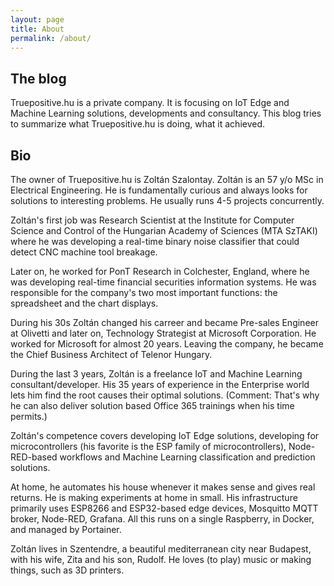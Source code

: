 ```yaml
---
layout: page
title: About
permalink: /about/
---
```


## The blog

Truepositive.hu is a private company. It is focusing on IoT Edge and Machine Learning solutions, developments and consultancy. This blog tries to summarize what Truepositive.hu is doing, what it achieved.

## Bio

The owner of Truepositive.hu is Zoltán Szalontay. Zoltán is an 57 y/o MSc in Electrical Engineering. He is fundamentally curious and always looks for solutions to interesting problems. He usually runs 4-5 projects concurrently.

Zoltán's first job was Research Scientist at the Institute for Computer Science and Control of the Hungarian Academy of Sciences (MTA SzTAKI) where he was developing a real-time binary noise classifier that could detect CNC machine tool breakage. 

Later on, he worked for PonT Research in Colchester, England, where he was developing real-time financial securities information systems. He was responsible for the company's two most important functions: the spreadsheet and the chart displays.

During his 30s Zoltán changed his carreer and became Pre-sales Engineer at Olivetti and later on, Technology Strategist at Microsoft Corporation. He worked for Microsoft for almost 20 years. Leaving the company, he became the Chief Business Architect of Telenor Hungary.

During the last 3 years, Zoltán is a freelance IoT and Machine Learning consultant/developer. His 35 years of experience in the Enterprise world lets him find the root causes their optimal solutions. (Comment: That's why he can also deliver solution based Office 365 trainings when his time permits.)

Zoltán's competence covers developing IoT Edge solutions, developing for microcontrollers (his favorite is the ESP family of microcontrollers), Node-RED-based workflows and Machine Learning classification and prediction solutions.

At home, he automates his house whenever it makes sense and gives real returns. He is making experiments at home in small. His infrastructure primarily uses ESP8266 and ESP32-based edge devices, Mosquitto MQTT broker, Node-RED, Grafana. All this runs on a single Raspberry, in Docker, and managed by Portainer.

Zoltán lives in Szentendre, a beautiful mediterranean city near Budapest, with his wife, Zita and his son, Rudolf. He loves (to play) music or making things, such as 3D printers.
